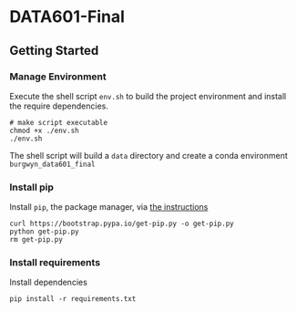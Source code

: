 # DATA601-Final

## Getting Started

### Manage Environment

Execute the shell script `env.sh` to build the project environment and install the require dependencies.

```shell script
# make script executable
chmod +x ./env.sh
./env.sh
```

The shell script will build a `data` directory and create a conda environment `burgwyn_data601_final`

### Install pip

Install `pip`, the package manager, via [the instructions](https://pip.pypa.io/en/stable/installing/)

```shell
curl https://bootstrap.pypa.io/get-pip.py -o get-pip.py
python get-pip.py
rm get-pip.py
```

### Install requirements

Install dependencies

```shell
pip install -r requirements.txt
```